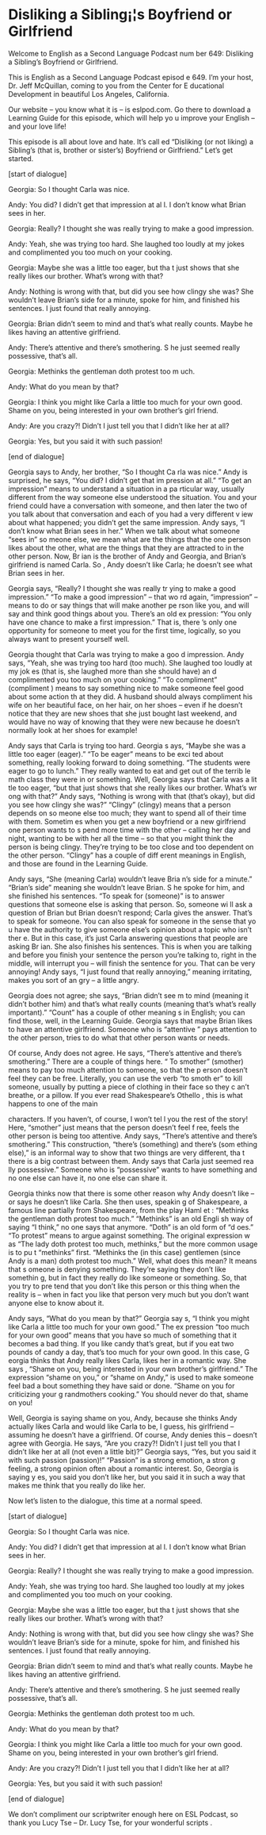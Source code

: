 # Disliking a Sibling¡¦s Boyfriend or Girlfriend

Welcome to English as a Second Language Podcast num ber 649: Disliking a Sibling’s Boyfriend or Girlfriend.

This is English as a Second Language Podcast episod e 649.  I’m your host, Dr. Jeff McQuillan, coming to you from the Center for E ducational Development in beautiful Los Angeles, California.

Our website – you know what it is – is eslpod.com.  Go there to download a Learning Guide for this episode, which will help yo u improve your English – and your love life!

This episode is all about love and hate.  It’s call ed “Disliking (or not liking) a Sibling’s (that is, brother or sister’s) Boyfriend or Girlfriend.”  Let’s get started.

[start of dialogue]

Georgia:  So I thought Carla was nice.

Andy:  You did?  I didn’t get that impression at al l.  I don’t know what Brian sees in her.

Georgia:  Really?  I thought she was really trying to make a good impression.

Andy:  Yeah, she was trying too  hard.  She laughed too loudly at my jokes and complimented you too much on your cooking.

Georgia:  Maybe she was a little too eager, but tha t just shows that she really likes our brother.  What’s wrong with that?

Andy:  Nothing is wrong with that, but did you see how clingy she was?  She wouldn’t leave Brian’s side for a minute, spoke for  him, and finished his sentences.  I just found that really annoying.

Georgia:  Brian didn’t seem to mind and that’s what  really counts.  Maybe he likes having an attentive girlfriend.

Andy:  There’s attentive and there’s smothering.  S he just seemed really possessive, that’s all.

Georgia:  Methinks the gentleman doth protest too m uch.

 Andy:  What do you mean by that?

Georgia:  I think you might like Carla a little too  much for your own good.  Shame on you, being interested in your own brother’s girl friend.

Andy:  Are you crazy?!  Didn’t I just tell you that  I didn’t like her at all?

Georgia:  Yes, but you said it with such passion!

[end of dialogue]

Georgia says to Andy, her brother, “So I thought Ca rla was nice.”  Andy is surprised, he says, “You did?  I didn’t get that im pression at all.”  “To get an impression” means to understand a situation in a pa rticular way, usually different from the way someone else understood the situation.   You and your friend could have a conversation with someone, and then later the two of you talk about that conversation and each of you had a very different v iew about what happened; you didn’t get the same impression.  Andy says, “I don’t know what Brian sees in her.”  When we talk about what someone “sees in” so meone else, we mean what are the things that the one person likes about the other, what are the things that they are attracted to in the other person.  Now, Br ian is the brother of Andy and Georgia, and Brian’s girlfriend is named Carla.  So , Andy doesn’t like Carla; he doesn’t see what Brian sees in her.

Georgia says, “Really?  I thought she was really tr ying to make a good impression.”  “To make a good impression” – that wo rd again, “impression” – means to do or say things that will make another pe rson like you, and will say and think good things about you.  There’s an old ex pression: “You only have one chance to make a first impression.”  That is, there ’s only one opportunity for someone to meet you for the first time, logically, so you always want to present yourself well.

Georgia thought that Carla was trying to make a goo d impression.  Andy says, “Yeah, she was trying too  hard (too much).  She laughed too loudly at my jok es (that is, she laughed more than she should have) an d complimented you too much on your cooking.”  “To compliment” (compliment ) means to say something nice to make someone feel good about some action th at they did.  A husband should always compliment his wife on her beautiful face, on her hair, on her shoes – even if he doesn’t notice that they are new  shoes that she just bought last weekend, and would have no way of knowing that  they were new because he doesn’t normally look at her shoes for example!

 Andy says that Carla is trying too hard.  Georgia s ays, “Maybe she was a little too eager (eager).”  “To be eager” means to be exci ted about something, really looking forward to doing something.  “The students were eager to go to lunch.” They really wanted to eat and get out of the terrib le math class they were in or something.  Well, Georgia says that Carla was a lit tle too eager, “but that just shows that she really likes our brother.  What’s wr ong with that?”  Andy says, “Nothing is wrong with that (that’s okay), but did you see how clingy she was?” “Clingy” (clingy) means that a person depends on so meone else too much; they want to spend all of their time with them.  Sometim es when you get a new boyfriend or a new girlfriend one person wants to s pend more time with the other – calling her day and night, wanting to be with her  all the time – so that you might think the person is being clingy.  They’re trying to be too close and too dependent on the other person.  “Clingy” has a couple of diff erent meanings in English, and those are found in the Learning Guide.

Andy says, “She (meaning Carla) wouldn’t leave Bria n’s side for a minute.” “Brian’s side” meaning she wouldn’t leave Brian.  S he spoke for him, and she finished his sentences.  “To speak for (someone)” is to answer questions that someone else is asking that person.  So, someone wi ll ask a question of Brian but Brian doesn’t respond; Carla gives the answer.  That’s to speak for someone. You can also speak for someone in the sense that yo u have the authority to give someone else’s opinion about a topic who isn’t ther e.  But in this case, it’s just Carla answering questions that people are asking Br ian.  She also finishes his sentences.  This is when you are talking and before  you finish your sentence the person you’re talking to, right in the middle, will  interrupt you – will finish the sentence for you.  That can be very annoying!  Andy  says, “I just found that really annoying,” meaning irritating, makes you sort of an gry – a little angry.

Georgia does not agree; she says, “Brian didn’t see m to mind (meaning it didn’t bother him) and that’s what really counts (meaning that’s what’s really important).”  “Count” has a couple of other meaning s in English; you can find those, well, in the Learning Guide.  Georgia says that maybe Brian likes to have an attentive girlfriend.  Someone who is “attentive ” pays attention to the other person, tries to do what that other person wants or  needs.

Of course, Andy does not agree.  He says, “There’s attentive and there’s smothering.”  There are a couple of things here.  “ To smother” (smother) means to pay too much attention to someone, so that the p erson doesn’t feel they can be free.  Literally, you can use the verb “to smoth er” to kill someone, usually by putting a piece of clothing in their face so they c an’t breathe, or a pillow.  If you ever read Shakespeare’s Othello , this is what happens to one of the main

characters.  If you haven’t, of course, I won’t tel l you the rest of the story!  Here, “smother” just means that the person doesn’t feel f ree, feels the other person is being too attentive.  Andy says, “There’s attentive  and there’s smothering.”  This construction, “there’s (something) and there’s (som ething else),” is an informal way to show that two things are very different, tha t there is a big contrast between them.  Andy says that Carla just seemed rea lly possessive.”  Someone who is “possessive” wants to have something and no one else can have it, no one else can share it.

Georgia thinks now that there is some other reason why Andy doesn’t like – or says he doesn’t like Carla.  She then uses, speakin g of Shakespeare, a famous line partially from Shakespeare, from the play Haml et : “Methinks the gentleman doth protest too much.”  “Methinks” is an old Engli sh way of saying “I think,” no one says that anymore.  “Doth” is an old form of “d oes.”  “To protest” means to argue against something.  The original expression w as “The lady doth protest too much, methinks,” but the more common usage is to pu t “methinks” first. “Methinks the (in this case) gentlemen (since Andy is a man) doth protest too much.”  Well, what does this mean?  It means that s omeone is denying something.  They’re saying they don’t like somethin g, but in fact they really do like someone or something.  So, that you try to pre tend that you don’t like this person or this thing when the reality is – when in fact you like that person very much but you don’t want anyone else to know about it.

Andy says, “What do you mean by that?”  Georgia say s, “I think you might like Carla a little too much for your own good.”  The ex pression “too much for your own good” means that you have so much of something that it becomes a bad thing.  If you like candy that’s great, but if you eat two pounds of candy a day, that’s too much for your own good.  In this case, G eorgia thinks that Andy really likes Carla, likes her in a romantic way.  She says , “Shame on you, being interested in your own brother’s girlfriend.”  The expression “shame on you,” or “shame on Andy,” is used to make someone feel bad a bout something they have said or done.  “Shame on you for criticizing your g randmothers cooking.”  You should never do that, shame on you!

Well, Georgia is saying shame on you, Andy, because  she thinks Andy actually likes Carla and would like Carla to be, I guess, his girlfriend – assuming he doesn’t have a girlfriend.  Of course, Andy denies this – doesn’t agree with Georgia.  He says, “Are you crazy?!  Didn’t I just tell you that I didn’t like her at all (not even a little bit)?”  Georgia says, “Yes, but you said it with such passion (passion)!”  “Passion” is a strong emotion, a stron g feeling, a strong opinion often about a romantic interest.  So, Georgia is saying y es, you said you don’t like her, but you said it in such a way that makes me think that you really do like her.

 Now let’s listen to the dialogue, this time at a normal speed.

[start of dialogue]

Georgia:  So I thought Carla was nice.

Andy:  You did?  I didn’t get that impression at al l.  I don’t know what Brian sees in her.

Georgia:  Really?  I thought she was really trying to make a good impression.

Andy:  Yeah, she was trying too  hard.  She laughed too loudly at my jokes and complimented you too much on your cooking.

Georgia:  Maybe she was a little too eager, but tha t just shows that she really likes our brother.  What’s wrong with that?

Andy:  Nothing is wrong with that, but did you see how clingy she was?  She wouldn’t leave Brian’s side for a minute, spoke for  him, and finished his sentences.  I just found that really annoying.

Georgia:  Brian didn’t seem to mind and that’s what  really counts.  Maybe he likes having an attentive girlfriend.

Andy:  There’s attentive and there’s smothering.  S he just seemed really possessive, that’s all.

Georgia:  Methinks the gentleman doth protest too m uch.

Andy:  What do you mean by that?

Georgia:  I think you might like Carla a little too  much for your own good.  Shame on you, being interested in your own brother’s girl friend.

Andy:  Are you crazy?!  Didn’t I just tell you that  I didn’t like her at all?

Georgia:  Yes, but you said it with such passion!

[end of dialogue]

 We don’t compliment our scriptwriter enough here on  ESL Podcast, so thank you Lucy Tse – Dr. Lucy Tse, for your wonderful scripts .





